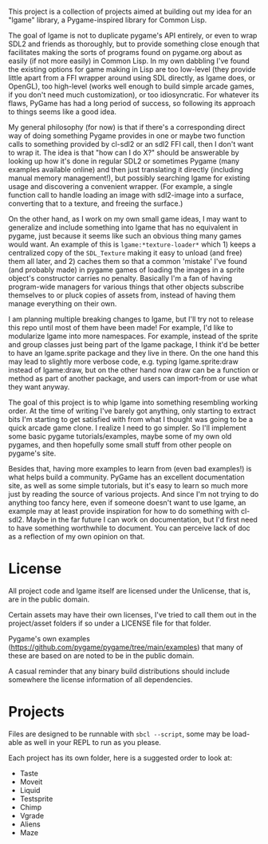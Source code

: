 This project is a collection of projects aimed at building out my idea for an
"lgame" library, a Pygame-inspired library for Common Lisp.

The goal of lgame is not to duplicate pygame's API entirely, or even to wrap
SDL2 and friends as thoroughly, but to provide something close enough that
facilitates making the sorts of programs found on pygame.org about as easily (if
not more easily) in Common Lisp. In my own dabbling I've found the existing
options for game making in Lisp are too low-level (they provide little apart
from a FFI wrapper around using SDL directly, as lgame does, or OpenGL), too
high-level (works well enough to build simple arcade games, if you don't need
much customization), or too idiosyncratic. For whatever its flaws, PyGame has
had a long period of success, so following its approach to things seems like a
good idea.

My general philosophy (for now) is that if there's a corresponding direct way of
doing something Pygame provides in one or maybe two function calls to something
provided by cl-sdl2 or an sdl2 FFI call, then I don't want to wrap it. The idea
is that "how can I do X?" should be answerable by looking up how it's done in
regular SDL2 or sometimes Pygame (many examples available online) and then just
translating it directly (including manual memory management!), but possibly
searching lgame for existing usage and discovering a convenient wrapper. (For
example, a single function call to handle loading an image with sdl2-image into
a surface, converting that to a texture, and freeing the surface.)

On the other hand, as I work on my own small game ideas, I may want to
generalize and include something into lgame that has no equivalent in pygame,
just because it seems like such an obvious thing many games would want. An
example of this is `lgame:*texture-loader*` which 1) keeps a centralized copy of
the `SDL_Texture` making it easy to unload (and free) them all later, and 2)
caches them so that a common 'mistake' I've found (and probably made) in pygame
games of loading the images in a sprite object's constructor carries no penalty.
Basically I'm a fan of having program-wide managers for various things that
other objects subscribe themselves to or pluck copies of assets from, instead of
having them manage everything on their own.

I am planning multiple breaking changes to lgame, but I'll try not to release
this repo until most of them have been made! For example, I'd like to modularize
lgame into more namespaces. For example, instead of the sprite and group classes
just being part of the lgame package, I think it'd be better to have an
lgame.sprite package and they live in there. On the one hand this may lead to
slightly more verbose code, e.g. typing lgame.sprite:draw instead of lgame:draw,
but on the other hand now draw can be a function or method as part of another
package, and users can import-from or use what they want anyway.

The goal of this project is to whip lgame into something resembling working
order. At the time of writing I've barely got anything, only starting to extract
bits I'm starting to get satisfied with from what I thought was going to be a
quick arcade game clone. I realize I need to go simpler. So I'll implement some
basic pygame tutorials/examples, maybe some of my own old pygames, and then
hopefully some small stuff from other people on pygame's site.

Besides that, having more examples to learn from (even bad examples!) is what
helps build a community. PyGame has an excellent documentation site, as well as
some simple tutorials, but it's easy to learn so much more just by reading the
source of various projects. And since I'm not trying to do anything too fancy
here, even if someone doesn't want to use lgame, an example may at least provide
inspiration for how to do something with cl-sdl2. Maybe in the far future I can
work on documentation, but I'd first need to have something worthwhile to
document. You can perceive lack of doc as a reflection of my own opinion on that.

# License

All project code and lgame itself are licensed under the Unlicense, that is, are in
the public domain.

Certain assets may have their own licenses, I've tried to call them out in the
project/asset folders if so under a LICENSE file for that folder.

Pygame's own examples (https://github.com/pygame/pygame/tree/main/examples) that
many of these are based on are noted to be in the public domain.

A casual reminder that any binary build distributions should include somewhere
the license information of all dependencies.

# Projects

Files are designed to be runnable with `sbcl --script`, some may be load-able as
well in your REPL to run as you please.

Each project has its own folder, here is a suggested order to look at:

* Taste
* Moveit
* Liquid
* Testsprite
* Chimp
* Vgrade
* Aliens
* Maze
